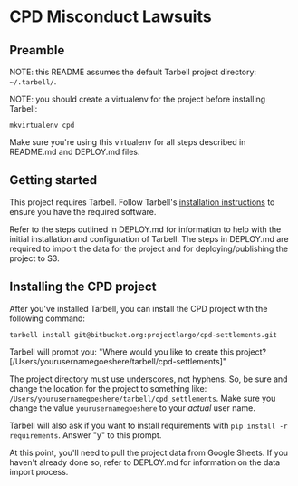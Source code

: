 # CPD Misconduct Lawsuits

## Preamble

NOTE: this README assumes the default Tarbell project directory: `~/.tarbell/`.

NOTE: you should create a virtualenv for the project before installing Tarbell:

    mkvirtualenv cpd

Make sure you're using this virtualenv for all steps described in README.md and DEPLOY.md files.

## Getting started

This project requires Tarbell. Follow Tarbell's [installation instructions](http://tarbell.readthedocs.io/en/1.0.4/install.html) to ensure you have the required software.

Refer to the steps outlined in DEPLOY.md for information to help with the initial installation and configuration of Tarbell. The steps in DEPLOY.md are required to import the data for the project and for deploying/publishing the project to S3.

## Installing the CPD project

After you've installed Tarbell, you can install the CPD project with the following command:

    tarbell install git@bitbucket.org:projectlargo/cpd-settlements.git

Tarbell will prompt you: "Where would you like to create this project? [/Users/yourusernamegoeshere/tarbell/cpd-settlements]"

The project directory must use underscores, not hyphens. So, be sure and change the location for the project to something like: `/Users/yourusernamegoeshere/tarbell/cpd_settlements`. Make sure you change the value `yourusernamegoeshere` to your *actual* user name.

Tarbell will also ask if you want to install requirements with `pip install -r requirements`. Answer "y" to this prompt.

At this point, you'll need to pull the project data from Google Sheets. If you haven't already done so, refer to DEPLOY.md for information on the data import process.
